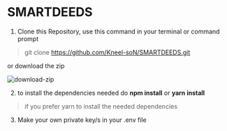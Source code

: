 # SMARTDEEDS
1) Clone this Repository, use this command in your terminal or command prompt
>git clone https://github.com/Kneel-soN/SMARTDEEDS.git

 or download the zip
 
![download-zip](https://github.com/Kneel-soN/SMARTDEEDS/assets/125803337/aeea9fb3-6a78-45cf-8edd-fed5ab136657)

2) to install the dependencies needed 
 do **npm install** or 
**yarn install**
 > if you prefer yarn to install the needed dependencies

3) Make your own private key/s in your .env file
  
